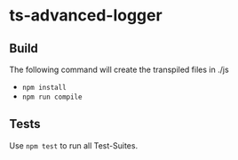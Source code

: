 # ts-advanced-logger
## Build
The following command will create the transpiled files in ./js
* ```npm install```
* ```npm run compile```
## Tests
Use ```npm test``` to run all Test-Suites.